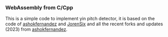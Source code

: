 ### WebAssembly from C/Cpp


This is a simple code to implement yin pitch detector, it is based on the code of [ashokfernandez](https://github.com/ashokfernandez/Yin-Pitch-Tracking) and [JorenSix](https://github.com/JorenSix/Pidato) and all the recent forks and updates (2023) from [ashokfernandez](https://github.com/ashokfernandez/Yin-Pitch-Tracking).





